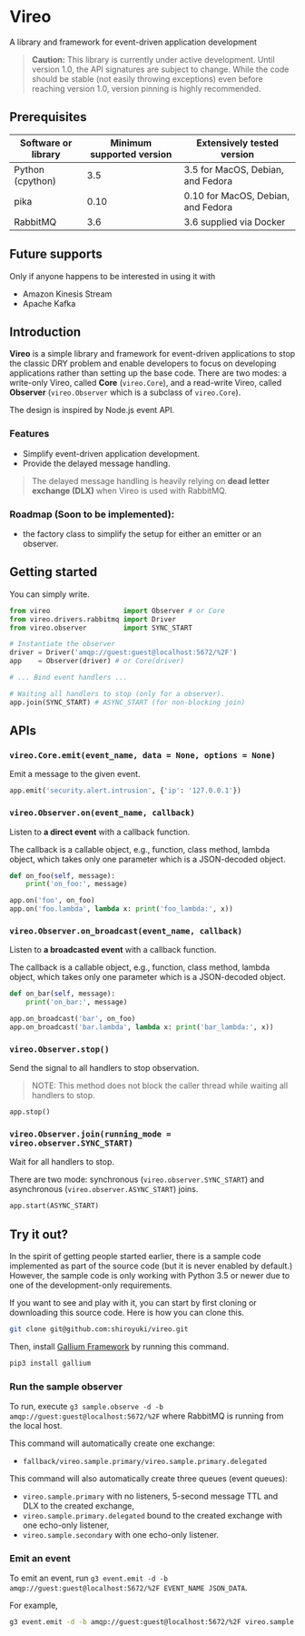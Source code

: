 # Vireo

A library and framework for event-driven application development

> **Caution:** This library is currently under active development. Until version 1.0, the API signatures are subject to change. While the code should be stable (not easily throwing exceptions) even before reaching version 1.0, version pinning is highly recommended.

## Prerequisites

| Software or library | Minimum supported version | Extensively tested version          |
| ------------------- | ------------------------- | ----------------------------------- |
| Python (cpython)    | 3.5                       | 3.5 for MacOS, Debian, and Fedora   |
| pika                | 0.10                      | 0.10 for MacOS, Debian, and Fedora  |
| RabbitMQ            | 3.6                       | 3.6 supplied via Docker             |

## Future supports

Only if anyone happens to be interested in using it with

* Amazon Kinesis Stream
* Apache Kafka

## Introduction

**Vireo** is a simple library and framework for event-driven applications to stop the classic DRY problem and enable developers to focus on developing applications rather than setting up the base code. There are two modes: a write-only Vireo, called **Core** (`vireo.Core`), and a read-write Vireo, called **Observer** (`vireo.Observer` which is a subclass of `vireo.Core`).

The design is inspired by Node.js event API.

### Features

* Simplify event-driven application development.
* Provide the delayed message handling.

> The delayed message handling is heavily relying on **dead letter exchange (DLX)** when Vireo is used with RabbitMQ.

### Roadmap (Soon to be implemented):

* the factory class to simplify the setup for either an emitter or an observer.

## Getting started

You can simply write.

```python
from vireo                  import Observer # or Core
from vireo.drivers.rabbitmq import Driver
from vireo.observer         import SYNC_START

# Instantiate the observer
driver = Driver('amqp://guest:guest@localhost:5672/%2F')
app    = Observer(driver) # or Core(driver)

# ... Bind event handlers ...

# Waiting all handlers to stop (only for a observer).
app.join(SYNC_START) # ASYNC_START (for non-blocking join)
```

## APIs

### `vireo.Core.emit(event_name, data = None, options = None)`

Emit a message to the given event.

```python
app.emit('security.alert.intrusion', {'ip': '127.0.0.1'})
```
<!--
### `vireo.Observer.open(event_name, options = None, delegation_ttl = None)`

Prepare to observe an event.

If `delegation_ttl` is `None`, the delegation will not be enabled. Otherwise, it will be enabled.

To enable delegation, ``delegation_ttl`` must not be set to ``None`` or ``0`` or ``False``.

The delegation of the event happens when there exists no listener to that event. Then,
the message will be transfered to the delegated event, which is similar to the given
event name but suffixed with ``.delegated``. For instance, given an event name
"outbound_mail_delivery", the delegated event name will be "outbound_mail_delivery.delegated".

To handle the delegated event, simply listen to the delegated event. For example,
continuing from the previous example, you can write ``on('outbound_mail_delivery.delegated', lambda x: foo(x))``.

```python
app.open('foo')
```

### `vireo.Observer.close(event_name, options = None)`

Clean up after observing an event.
-->
### `vireo.Observer.on(event_name, callback)`

Listen to **a direct event** with a callback function.

The callback is a callable object, e.g., function, class method, lambda object, which
takes only one parameter which is a JSON-decoded object.

```python
def on_foo(self, message):
    print('on_foo:', message)

app.on('foo', on_foo)
app.on('foo.lambda', lambda x: print('foo_lambda:', x))
```

### `vireo.Observer.on_broadcast(event_name, callback)`

Listen to **a broadcasted event** with a callback function.

The callback is a callable object, e.g., function, class method, lambda object, which
takes only one parameter which is a JSON-decoded object.

```python
def on_bar(self, message):
    print('on_bar:', message)

app.on_broadcast('bar', on_foo)
app.on_broadcast('bar.lambda', lambda x: print('bar_lambda:', x))
```

### `vireo.Observer.stop()`

Send the signal to all handlers to stop observation.

> NOTE: This method does not block the caller thread while waiting all handlers to stop.

```python
app.stop()
```

### `vireo.Observer.join(running_mode = vireo.observer.SYNC_START)`

Wait for all handlers to stop.

There are two mode: synchronous (``vireo.observer.SYNC_START``) and asynchronous
(``vireo.observer.ASYNC_START``) joins.

```python
app.start(ASYNC_START)
```

## Try it out?

In the spirit of getting people started earlier, there is a sample code implemented as part of the
source code (but it is never enabled by default.) However, the sample code is only working with
Python 3.5 or newer due to one of the development-only requirements.

If you want to see and play with it, you can start by first cloning or downloading this source code.
Here is how you can clone this.

```bash
git clone git@github.com:shiroyuki/vireo.git
```

Then, install [Gallium Framework](https://github.com/shiroyuki/gallium.git) by running this command.

```bash
pip3 install gallium
```

### Run the sample observer

To run, execute `g3 sample.observe -d -b amqp://guest:guest@localhost:5672/%2F` where
RabbitMQ is running from the local host.

This command will automatically create one exchange:
* `fallback/vireo.sample.primary/vireo.sample.primary.delegated`

This command will also automatically create three queues (event queues):
* `vireo.sample.primary` with no listeners, 5-second message TTL and DLX to the created exchange,
* `vireo.sample.primary.delegated` bound to the created exchange with one echo-only listener,
* `vireo.sample.secondary` with one echo-only listener.

### Emit an event

To emit an event, run `g3 event.emit -d -b amqp://guest:guest@localhost:5672/%2F EVENT_NAME JSON_DATA`.

For example,

```bash
g3 event.emit -d -b amqp://guest:guest@localhost:5672/%2F vireo.sample.secondary "{ \"id\": 12345 }"
```
